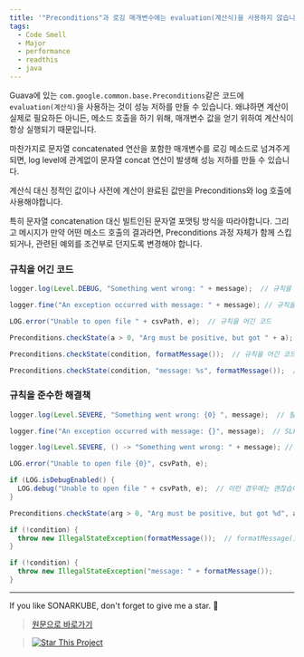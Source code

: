 ```yaml
---
title: '"Preconditions"과 로깅 매개변수에는 evaluation(계산식)을 사용하지 않습니다.'
tags:
  - Code Smell
  - Major
  - performance
  - readthis
  - java
---
```


Guava에 있는 `com.google.common.base.Preconditions`같은 코드에 `evaluation(계산식)`을 사용하는 것이 성능 저하를 만들 수 있습니다.
왜냐하면 계산이 실제로 필요하든 아니든, 메소드 호출을 하기 위해, 매개변수 값을 얻기 위하여 계산식이 항상 실행되기 때문입니다.

마찬가지로 문자열 concatenated 연산을 포함한 매개변수를 로깅 메소드로 넘겨주게되면, log level에 관계없이 문자열 concat 연산이 발생해 성능 저하를 만들 수 있습니다.

계산식 대신 정적인 값이나 사전에 계산이 완료된 값만을 Preconditions와 log 호출에 사용해야합니다.

특히 문자열 concatenation 대신 빌트인된 문자열 포맷팅 방식을 따라야합니다.
그리고 메시지가 만약 어떤 메소드 호출의 결과라면, Preconditions 과정 자체가 함께 스킵되거나, 관련된 예외를 조건부로 던지도록 변경해야 합니다.

### 규칙을 어긴 코드

```java
logger.log(Level.DEBUG, "Something went wrong: " + message);  // 규칙을 어긴 코드; 로그 레벨과 관계 없이 문자열 concatenation이 발생합니다.

logger.fine("An exception occurred with message: " + message); // 규칙을 어긴 코드

LOG.error("Unable to open file " + csvPath, e);  // 규칙을 어긴 코드

Preconditions.checkState(a > 0, "Arg must be positive, but got " + a);  // 규칙을 어긴 코드. a값에 관계 없이 문자열 concatenation이 발생합니다.

Preconditions.checkState(condition, formatMessage());  // 규칙을 어긴 코드. formatMessage()은 condition에 관계없이 호출됩니다.

Preconditions.checkState(condition, "message: %s", formatMessage());  // 규칙을 어긴 코드
```

### 규칙을 준수한 해결책

```java
logger.log(Level.SEVERE, "Something went wrong: {0} ", message);  // 필요할 때만 문자열 포맷팅이 적용됩니다

logger.fine("An exception occurred with message: {}", message);  // SLF4J, Log4j

logger.log(Level.SEVERE, () -> "Something went wrong: " + message); // Java 8 버전부터는 Supplier 인터페이스를 사용할 수 있습니다. 이를 통해 늦은 evaluation이 가능해집니다

LOG.error("Unable to open file {0}", csvPath, e);

if (LOG.isDebugEnabled() {
  LOG.debug("Unable to open file " + csvPath, e);  // 이런 경우에는 괜찮습니다. Debug일 때만 문자열 concatenation이 발생하기 때문입니다
}

Preconditions.checkState(arg > 0, "Arg must be positive, but got %d", a);  // 필요할 때만 문자열 포맷팅이 적용됩니다

if (!condition) {
  throw new IllegalStateException(formatMessage());  // formatMessage()이 조건을 만족할 때만 호출됩니다
}

if (!condition) {
  throw new IllegalStateException("message: " + formatMessage());
}
```

---

If you like SONARKUBE, don't forget to give me a star. :star2:

> [원문으로 바로가기](https://rules.sonarsource.com/java/RSPEC-2629)

> [![Star This Project](https://img.shields.io/github/stars/kantabile/sonarkube.svg?label=Stars&style=social)](https://github.com/kantabile/sonarkube)
